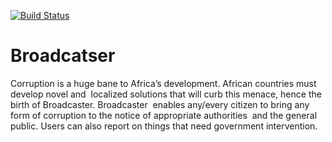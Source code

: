 [![Build Status](https://travis-ci.org/bihire/Broadcatser.svg?branch=develop)](https://travis-ci.org/bihire/Broadcatser)


# Broadcatser
Corruption is a huge bane to Africa’s development. African countries must develop novel and  localized solutions that will curb this menace, hence the birth of Broadcaster. Broadcaster  enables any/every citizen to bring any form of corruption to the notice of appropriate authorities  and the general public. Users can also report on things that need government intervention.

